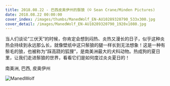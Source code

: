 ```yaml
---
title: 2018.08.22 - 巴西皮奥伊州的鬃狼 (© Sean Crane/Minden Pictures)
date: 2018.08.22 00:00:00
cover_index: /images/thumbs/ManedWolf_EN-AU10289320790_533x300.jpg
cover_detail: /images/ManedWolf_EN-AU10289320790_1920x1080.jpg
---
```


当人们谈论“三伏天”的时候，你肯定会想到闷热、炎热又漫长的日子，似乎这种炎热会持续到永远那么长，就像壁纸中这只鬃狼的腿一样长到无法想象！这是一种有鬃毛的狼，也被称为“踩高跷的狐狸”，是南美洲最大的犬科动物。热成狗的夏日里，让我们走进鬃狼的世界，看看它们是如何度过炎炎夏日的！

南美洲, 巴西, 皮奥伊州

![ManedWolf](/images/ManedWolf_EN-AU10289320790_1920x1080.jpg)
